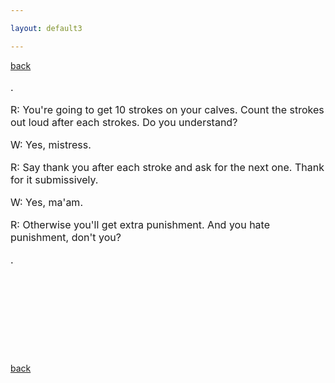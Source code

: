 ```yaml
---

layout: default3

---
```


<p style="text-align:left"><a href="./bdindex.html">back</a></p>

<font size="3">

.

R: You're going to get 10 strokes on your calves.
   Count the strokes out loud after each strokes.
   Do you understand?
   
W: Yes, mistress.
   
R: Say thank you after each stroke and ask for the next one.
   Thank for it submissively.
   
W: Yes, ma'am.

R: Otherwise you'll get extra punishment.
   And you hate punishment, don't you?

.

<P>&nbsp;&nbsp;&nbsp;&nbsp;&nbsp;&nbsp;&nbsp;&nbsp;</P>

<P>&nbsp;&nbsp;&nbsp;&nbsp;&nbsp;&nbsp;&nbsp;&nbsp;</P>

<P>&nbsp;&nbsp;&nbsp;&nbsp;&nbsp;&nbsp;&nbsp;&nbsp;</P>

</font><br />

<p style="text-align:left"><a href="./bdindex.html">back</a></p>




